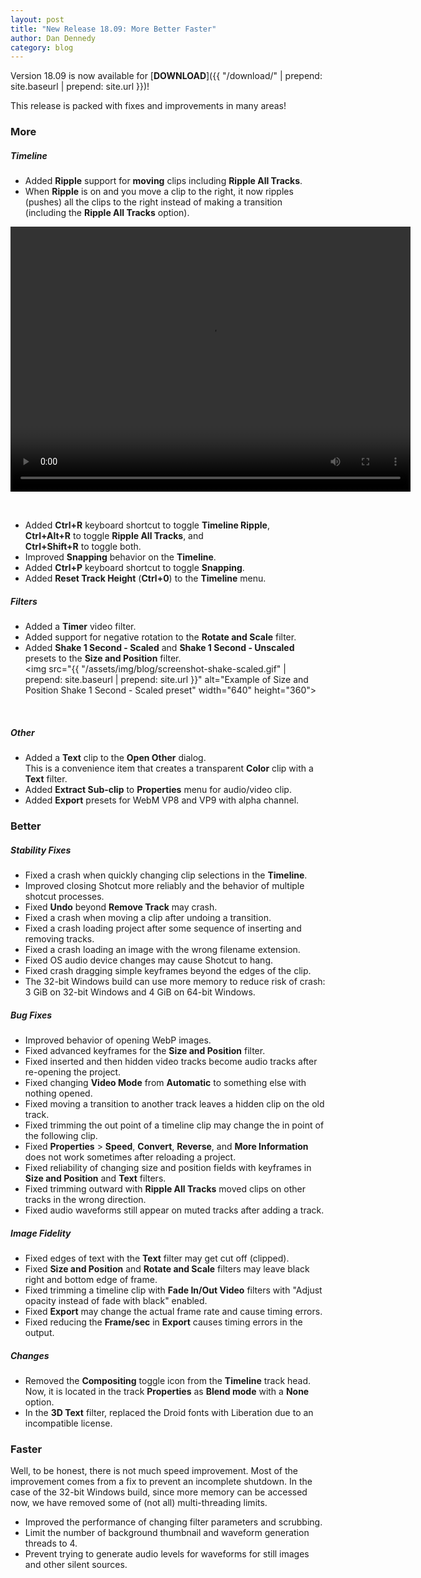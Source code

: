 ```yaml
---
layout: post
title: "New Release 18.09: More Better Faster"
author: Dan Dennedy
category: blog
---
```


Version 18.09 is now available for [**DOWNLOAD**]({{ "/download/" | prepend: site.baseurl | prepend: site.url }})!

This release is packed with fixes and improvements in many areas!

### More

##### Timeline
- Added **Ripple** support for **moving** clips including **Ripple All Tracks**.
- When **Ripple** is on and you move a clip to the right, it now
ripples (pushes) all the clips to the right instead of making a transition
(including the **Ripple All Tracks** option).  
<video width="640" height="424" autoplay="autoplay" loop="loop">
  <source src="{{ "/assets/img/blog/screencast-ripple-move.mp4" | prepend: site.baseurl | prepend: site.url }}" type="video/mp4">
</video>

&nbsp;
- Added **Ctrl+R** keyboard shortcut to toggle **Timeline Ripple**,  
**Ctrl+Alt+R** to toggle **Ripple All Tracks**, and  
**Ctrl+Shift+R** to toggle both.
- Improved **Snapping** behavior on the **Timeline**.
- Added **Ctrl+P** keyboard shortcut to toggle **Snapping**.
- Added **Reset Track Height** (**Ctrl+0**) to the **Timeline** menu.

##### Filters
- Added a **Timer** video filter.  
- Added support for negative rotation to the **Rotate and Scale** filter.  
- Added **Shake 1 Second - Scaled** and **Shake 1 Second - Unscaled** presets
to the **Size and Position** filter.  
<img src="{{ "/assets/img/blog/screenshot-shake-scaled.gif" | prepend: site.baseurl | prepend: site.url }}" alt="Example of Size and Position Shake 1 Second - Scaled preset" width="640" height="360">

&nbsp;

##### Other
- Added a **Text** clip to the **Open Other** dialog.  
This is a convenience item that creates a transparent **Color** clip with a
**Text** filter.
- Added **Extract Sub-clip** to **Properties** menu for audio/video clip.
- Added **Export** presets for WebM VP8 and VP9 with alpha channel.

### Better

##### Stability Fixes

- Fixed a crash when quickly changing clip selections in the **Timeline**.
- Improved closing Shotcut more reliably and the behavior of multiple shotcut
processes.
- Fixed **Undo** beyond **Remove Track** may crash.
- Fixed a crash when moving a clip after undoing a transition.
- Fixed a crash loading project after some sequence of inserting and removing tracks.
- Fixed a crash loading an image with the wrong filename extension.
- Fixed OS audio device changes may cause Shotcut to hang.
- Fixed crash dragging simple keyframes beyond the edges of the clip.
- The 32-bit Windows build can use more memory to reduce risk of crash:  
3 GiB on 32-bit Windows and 4 GiB on 64-bit Windows.

##### Bug Fixes

- Improved behavior of opening WebP images.
- Fixed advanced keyframes for the **Size and Position** filter.
- Fixed inserted and then hidden video tracks become audio tracks after
re-opening the project.
- Fixed changing **Video Mode** from **Automatic** to something else with
nothing opened.
- Fixed moving a transition to another track leaves a hidden clip on the old track.
- Fixed trimming the out point of a timeline clip may change the in point of
the following clip.
- Fixed **Properties** > **Speed**, **Convert**, **Reverse**, and
**More Information** does not work sometimes after reloading a project.
- Fixed reliability of changing size and position fields with keyframes
in **Size and Position** and **Text** filters.
- Fixed trimming outward with **Ripple All Tracks** moved clips on other tracks
in the wrong direction.
- Fixed audio waveforms still appear on muted tracks after adding a track.

##### Image Fidelity

- Fixed edges of text with the **Text** filter may get cut off (clipped).
- Fixed **Size and Position** and **Rotate and Scale** filters may leave black
right and bottom edge of frame.
- Fixed trimming a timeline clip with **Fade In/Out Video** filters
with "Adjust opacity instead of fade with black" enabled.
- Fixed **Export** may change the actual frame rate and cause timing errors.
- Fixed reducing the **Frame/sec** in **Export** causes timing errors in the output.

##### Changes
 
- Removed the **Compositing** toggle icon from the **Timeline** track head. Now,
it is located in the track **Properties** as **Blend mode** with a **None** option.
- In the **3D Text** filter, replaced the Droid fonts with Liberation due to an
incompatible license.

### Faster

Well, to be honest, there is not much speed improvement. Most of the improvement
comes from a fix to prevent an incomplete shutdown. In the case of the 32-bit
Windows build, since more memory can be accessed now, we have removed some of
(not all) multi-threading limits.

- Improved the performance of changing filter parameters and scrubbing.
- Limit the number of background thumbnail and waveform generation threads to 4.
- Prevent trying to generate audio levels for waveforms for still images and
other silent sources.
